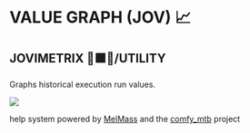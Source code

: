 
# VALUE GRAPH (JOV) 📈
## JOVIMETRIX 🔺🟩🔵/UTILITY
<p>Graphs historical execution run values.</p>

![](https://raw.githubusercontent.com/Amorano/Jovimetrix-examples/master/node/VALUE%20GRAPH/VALUE%20GRAPH.gif)

help system powered by [MelMass](https://github.com/melMass) and the [comfy_mtb](https://github.com/melMass/comfy_mtb) project
